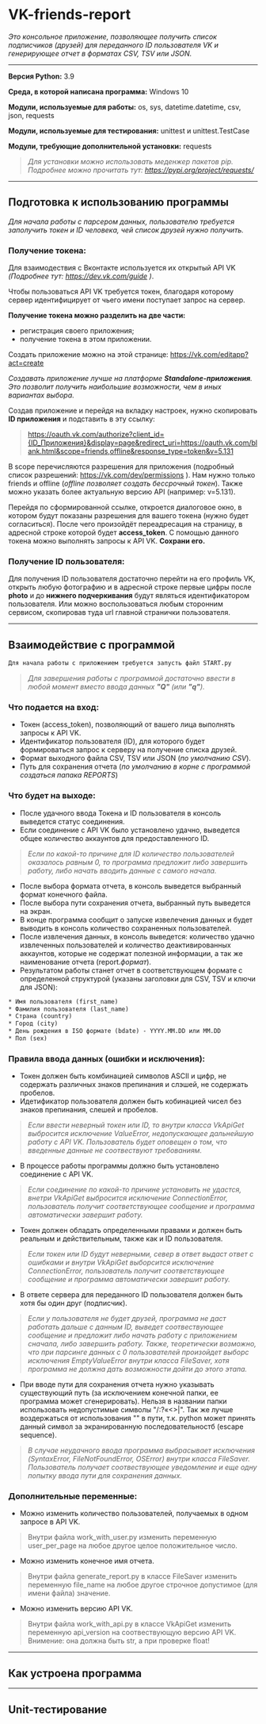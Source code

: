 # VK-friends-report
*Это консольное приложение, позволяющее получить список подписчиков (друзей) для переданного ID пользователя VK и генерирующее отчет в форматах CSV, TSV или JSON.*
 ***
 
**Версия Python:** 3.9
 
**Среда, в которой написана программа:** Windows 10
 
**Модули, используемые для работы:** os, sys, datetime.datetime, csv, json, requests
 
**Модули, используемые для тестирования:** unittest и unittest.TestCase
 
**Модули, требующие дополнительной установки:** requests 
 
>*Для установки можно использовать меденжер пакетов pip. Подробнее можно прочитать тут: https://pypi.org/project/requests/*
 
***
## Подготовка к использованию программы
*Для начала работы с парсером данных, пользователю требуется заполучить токен и ID человека, чей список друзей нужно получить.* 
  
 ### Получение токена:
  
 Для взаимодествия с Вконтакте используется их открытый API VK *(Подробнее тут: https://dev.vk.com/guide )*.
  
 Чтобы пользоваться API VK требуется токен, благодаря которому сервер идентифицирует от чьего имени поступает запрос на сервер.
  
 **Получение токена можно разделить на две части:**
  - регистрация своего приложения;
  - получение токена в этом приложении.
  
 Создать приложение можно на этой странице: https://vk.com/editapp?act=create
  
 *Создавать приложение лучше на платформе **Standalone-приложения**. Это позволит получить наибольшие возможности, чем в иных вариантах выбора.*
  
 Создав приложение и перейдя на вкладку настроек, нужно скопировать **ID приложения** и подставить в эту ссылку:
  
 >https://oauth.vk.com/authorize?client_id={ID_Приложения}&display=page&redirect_uri=https://oauth.vk.com/blank.html&scope=friends,offline&response_type=token&v=5.131
  
В scope перечисляются разрешения для приложения (подробный список разрешений: https://vk.com/dev/permissions ). Нам нужно только friends и offline (*offline позволяет создать бессрочный токен*). Также можно указать более актуальную версию API (например: v=5.131).
  
Перейдя по сформированной ссылке, откроется диалоговое окно, в котором будут показаны разрешения для вашего токена (нужно будет согласиться). После чего произойдёт переадресация на страницу, в адресной строке которой будет **access_token**. С помощью данного токена можно выполнять запросы к API VK. **Сохрани его.**
  
### Получение ID пользователя:
  
Для получения ID пользователя достаточно перейти на его профиль VK, открыть любую фотографию и в адресной строке первые цифры после **photo** и до **нижнего подчеркивания** будут являться идентификатором пользователя. Или можно воспользоваться любым сторонним сервисом, скопировав туда url главной странички пользователя.

***
## Взаимодействие с программой
```diff
Для начала работы с приложением требуется запусть файл START.py
```
>*Для завершения работы с программой достаточно ввести в любой момент вместо ввода данных **"Q"** (или **"q"**).*
  
### Что подается на вход:
  
  - Токен (access_token), позволяющий от вашего лица выполнять запросы к API VK.
  - Идентификатор пользователя (ID), для которого будет формироваться запрос к серверу на получение списка друзей.
  - Формат выходного файла CSV, TSV или JSON (*по умолчанию CSV*).
  - Путь для сохранения отчета (*по умолчанию в корне с программой создаться папака REPORTS*)

### Что будет на выходе:
  
- После удачного ввода Токена и ID пользователя в консоль выведется статус соединения.
- Если соединение с API VK было установлено удачно, выведется общее количество аккаунтов для предоставленного ID.
>*Если по какой-то причине для ID количество пользователей оказалось равным 0, то программа предложит либо завершить работу, либо начать вводить данные с самого начала.*
- После выбора формата отчета, в консоль выведется выбранный формат конечного файла.
- После выбора пути сохранения отчета, выбранный путь выведется на экран.
- В конце программа сообщит о запуске извелечения данных и будет выводить в консоль количество сохраненных пользователей.
- После извлечения данных, в консоль выведется: количество удачно извлеченных пользователей и количество деактивированных аккаунтов, которые не содержат полезной информации, а так же наименование отчета (report.*формат*).
- Результатом работы станет отчет в соответствующем формате с определенной структурой (указаны заголовки для CSV, TSV и ключи для JSON):
```diff
* Имя пользователя (first_name)
* Фамилия пользователя (last_name)
* Страна (country)
* Город (city)
* День рождения в ISO формате (bdate) - YYYY.MM.DD или MM.DD
* Пол (sex)
```

### Правила ввода данных (ошибки и исключения):

- Токен должен быть комбинацией символов ASCII и цифр, не содержать различных знаков препинания и слэшей, не содержать пробелов.
- Идетификатор пользователя должен быть кобинацией чисел без знаков препинания, слешей и пробелов.
>*Если ввести неверный токен или ID, то внутри класса VkApiGet выбросится исключение ValueError, недопускающее дальнейшую работу с API VK. Пользователь будет оповещен о том, что введенные данные не соотвествуют требованиям.*
- В процессе работы программы должно быть установлено соединение с API VK.
>*Если соединение по какой-то причине установить не удастся, внетри VkApiGet выбросится исключение ConnectionError, пользователь получит соответствующее сообщение и программа автоматически завершит работу.*
- Токен должен обладать определенными правами и должен быть реальным и действительным, также как и ID пользователя.
>*Если токен или ID будут неверными, север в ответ выдаст ответ с ошибками и внутри VkApiGet выборсится исключение ConnectionError, пользователь получит соответствующее сообщение и программа автоматически завершит работу.*
- В ответе сервера для переданного ID пользователя должен быть хотя бы один друг (подписчик).
>*Если у пользователя не будет друзей, программа не даст работать дальше с данным ID, выведет соотвествующее сообщение и предложит либо начать работу с приложением сначала, либо завершить работу. Также, теоретически возможно, что при парсинге данных с 0 пользователей произойдет выборс исключения EmptyValueError внутри класса FileSaver, хотя программа не должна дать возможности дойти до этого этапа.*
- При вводе пути для сохранения отчета нужно указывать существующий путь (за исключением конечной папки, ее программа может сгенерировать). Нельзя в названии папки использовать недопустимые символы "/\:?«<>|". Так же лучше воздержаться от использования "\" в пути, т.к. python может принять данный символ за экранированную последовательностб (escape sequence).
>*В случае неудачного ввода программа выбрасывает исключения (SyntaxError, FileNotFoundError, OSError) внутри класса FileSaver. Пользователь получает соотвествующее уведомление и еще одну попытку ввода пути для сохранения данных.*

### Дополнительные переменные:

- Можно изменить количество пользователей, получаемых в одном запросе в API VK.
>Внутри файла work_with_user.py изменить переменную user_per_page на любое другое целое положительное число.
- Можно изменить конечное имя отчета.
>Внутри файла generate_report.py в классе FileSaver изменить переменную file_name на любое другое строчное допустимое (для имени файла) значение.
- Можно изменить версию API VK.
>Внутри файла work_with_api.py в классе VkApiGet изменить переменную api_version на соотвествующую версию API VK. Внимение: она должна быть str, а при проверке float!

***
## Как устроена программа


***
## Unit-тестирование
